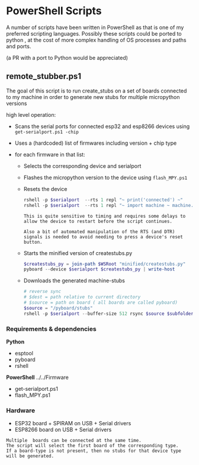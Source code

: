 # PowerShell Scripts 

A number of scripts have been written in PowerShell as that is one of my preferred scripting languages.
Possibly these scripts could be ported to python , at the cost of more complex handling of OS processes and paths and ports.

(a PR with a port to Python would be appreciated)

## remote_stubber.ps1

The goal of this script is to run create_stubs on a set of boards connected to my machine in order to generate new stubs for multiple micropython versions 

high level operation: 
- Scans the serial ports for connected esp32 and esp8266 devices 
  using `get-serialport.ps1 -chip`

- Uses a (hardcoded) list of firmwares including version + chip type 
- for each firmware in that list: 
  - Selects the corresponding device and serialport
  - Flashes the micropython version to the device 
    using `flash_MPY.ps1`
  - Resets the device
    ``` powershell
    rshell -p $serialport  --rts 1 repl "~ print('connected') ~" 
    rshell -p $serialport  --rts 1 repl "~ import machine ~ machine.reset() ~" 
    ```

    ```{note}
    This is quite sensitive to timing and requires some delays to allow the device to restart before the script continues.
    
    Also a bit of automated manipulation of the RTS (and DTR) signals is needed to avoid needing to press a device's reset button.
    ```
  - Starts the minified version of createstubs.py 
    ``` powershell 
    $createstubs_py = join-path $WSRoot "minified/createstubs.py" 
    pyboard --device $serialport $createstubs_py | write-host
    ```
  - Downloads the generated machine-stubs
    ``` powershell 
    # reverse sync 
    # $dest = path relative to current directory
    # $source = path on board ( all boards are called pyboard) 
    $source = "/pyboard/stubs"
    rshell -p $serialport --buffer-size 512 rsync $source $subfolder  | write-host
    ```

### Requirements & dependencies

**Python**
- esptool 
- pyboard 
- rshell


**PowerShell**
../../Firmware
 - get-serialport.ps1
 - flash_MPY.ps1

### Hardware 
- ESP32 board + SPIRAM on USB + Serial drivers 
- ESP8266 board on USB + Serial drivers 

```{Note}
Multiple  boards can be connected at the same time. 
The script will select the first board of the corresponding type.
If a board-type is not present, then no stubs for that device type will be generated.
```

